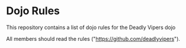 Dojo Rules
==========

This repository contains a list of dojo rules for the Deadly Vipers dojo

All members should read the rules
("https://github.com/deadlyvipers").
